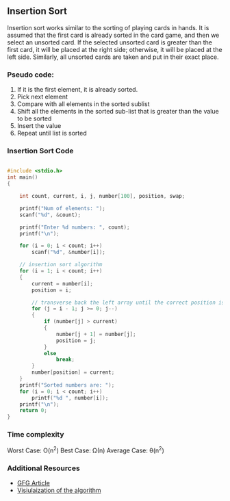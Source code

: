 ## Insertion Sort

Insertion sort works similar to the sorting of playing cards in hands. It is assumed that the first card is already sorted in the card game, and then we select an unsorted card. If the selected unsorted card is greater than the first card, it will be placed at the right side; otherwise, it will be placed at the left side. Similarly, all unsorted cards are taken and put in their exact place.

### Pseudo code:
1. If it is the first element, it is already sorted.
2. Pick next element
3. Compare with all elements in the sorted sublist
4. Shift all the elements in the sorted sub-list that is greater than the value to be sorted
5. Insert the value
6. Repeat until list is sorted

### Insertion Sort Code

```cpp

#include <stdio.h>
int main()
{

    int count, current, i, j, number[100], position, swap;

    printf("Num of elements: ");
    scanf("%d", &count);

    printf("Enter %d numbers: ", count);
    printf("\n");

    for (i = 0; i < count; i++)
        scanf("%d", &number[i]);

    // insertion sort algorithm
    for (i = 1; i < count; i++)
    {
        current = number[i];
        position = i;

        // transverse back the left array until the correct position is found
        for (j = i - 1; j >= 0; j--)
        {
            if (number[j] > current)
            {
                number[j + 1] = number[j];
                position = j;
            }
            else
                break;
        }
        number[position] = current;
    }
    printf("Sorted numbers are: ");
    for (i = 0; i < count; i++)
        printf("%d ", number[i]);
    printf("\n");
    return 0;
}

```

### Time complexity
Worst Case: O(n<sup>2</sup>)
Best Case: Ω(n)
Average Case: θ(n<sup>2</sup>)

### Additional Resources

- [GFG Article](https://www.geeksforgeeks.org/insertion-sort/)
- [Visiulaization of the algorithm](https://visualgo.net/en/sorting)